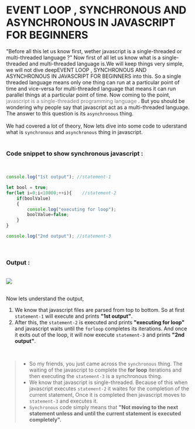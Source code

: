 # EVENT LOOP , SYNCHRONOUS AND ASYNCHRONOUS IN JAVASCRIPT FOR BEGINNERS

 "Before all this let us know first, wether javascript is a single-threaded or multi-threaded language ?" Now first of all let us know what is a single-threaded and multi-threaded language is.We will keep things very simple, we will not dive deepEVENT LOOP , SYNCHRONOUS AND ASYNCHRONOUS IN JAVASCRIPT FOR BEGINNERS into this. So a single threaded language means only one thing can run at a particular point of time and vice-versa for multi-threaded language that means it can run parallel things at a particular point of time. Now coming to the point, <mark style="background-color: white ; opacity:.5">javascript is a single-threaded programming language </mark> . But you should be wondering why people say that javascript act as a multi-threaded language. The answer to this question is its `asynchronous` thing.
 </br>
 </br>
 We had covered a lot of theory, Now lets dive into some code to uderstand what is `synchronous` and `asynchronous` thing in javascript.  
 </br>

  ### Code snippet to show synchronous javascript : 
  </br>

```javascript
console.log("1st output"); //statement-1

let bool = true;
for(let i=0;i<10000;++i){    //statement-2
    if(boolValue)
    {
        console.log("executing for loop");
        boolValue=false;
    }
}

console.log("2nd output"); //statement-3
 ``` 
 <br>

   ### Output : 

 <br>  
  <img src="https://gifyu.com/image/AK0E">
<br/><br/>

 Now lets understand the output, 
1. We know that javascript files are parsed from top to bottom. So at first `statement-1` will execute and prints <b>"1st output"</b>. 
2. After this, the `statement-2` is executed and prints <b>"executing for loop"</b> and javascript waits until the `forloop` completes its iterations. And once it exits out of the loop, it will now execute `statement-3` and prints <b>"2nd output"</b>.  

<br/>

>* So my friends, you just came across the `synchronous` thing. The waiting of the javascript to complete the <b>for loop</b> iterations and then executing the `statement-3` is a synchronous thing.<br>
>* We know that javascript is single-threaded. Because of this when javascript executes `statement-2` it waites for the completion of the current statement, Once it is completed then javascript moves to `statement-3` and executes it. <br>
>* `Synchronous` code simply means that <b>"Not moving to the next statement unless and until the current statement is executed completely".</b>  

<br>
